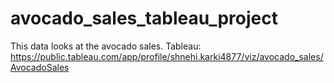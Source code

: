 # avocado_sales_tableau_project
This data looks at the avocado sales.
Tableau: https://public.tableau.com/app/profile/shnehi.karki4877/viz/avocado_sales/AvocadoSales
